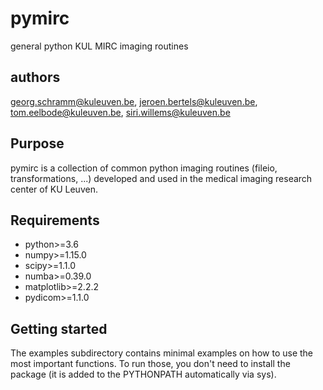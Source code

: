 # pymirc
general python KUL MIRC imaging routines

## authors
georg.schramm@kuleuven.be, jeroen.bertels@kuleuven.be, tom.eelbode@kuleuven.be, siri.willems@kuleuven.be

## Purpose
pymirc is a collection of common python imaging routines
(fileio, transformations, ...) developed and used in
the medical imaging research center of KU Leuven.

## Requirements
- python>=3.6
- numpy>=1.15.0
- scipy>=1.1.0
- numba>=0.39.0
- matplotlib>=2.2.2
- pydicom>=1.1.0

## Getting started
The examples subdirectory contains minimal examples 
on how to use the most important functions.
To run those, you don't need to install the package
(it is added to the PYTHONPATH automatically via sys).

